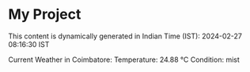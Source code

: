 # My Project

This content is dynamically generated in Indian Time (IST): 2024-02-27 08:16:30 IST


Current Weather in Coimbatore:
Temperature: 24.88 °C
Condition: mist
